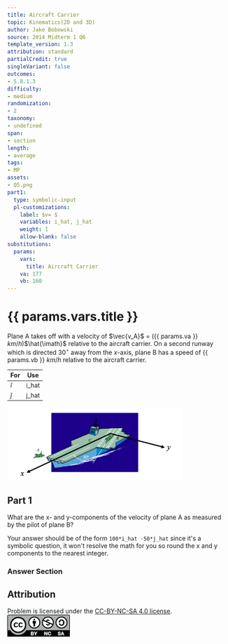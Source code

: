 ```yaml
---
title: Aircraft Carrier
topic: Kinematics(2D and 3D)
author: Jake Bobowski
source: 2014 Midterm 1 Q6
template_version: 1.3
attribution: standard
partialCredit: true
singleVariant: false
outcomes:
- 5.8.1.3
difficulty:
- medium
randomization:
- 2
taxonomy:
- undefined
span:
- section
length:
- average
tags:
- MP
assets:
- Q5.png
part1:
  type: symbolic-input
  pl-customizations:
    label: $v= $
    variables: i_hat, j_hat
    weight: 1
    allow-blank: false
substitutions:
  params:
    vars:
      title: Aircraft Carrier
    va: 177
    vb: 160
---
```

# {{ params.vars.title }}
Plane A takes off with a velocity of $\vec{v_A}$ = ({{ params.va }} $km/h$)$\hat{\imath}$ relative to the aircraft carrier. On a second runway which is directed 30$^{\circ}$ away from the $x$-axis, plane B has a speed of {{ params.vb }} $km/h$ relative to the aircraft carrier.

| For  | Use   |
|----------|-------|
| $\hat{i}$  | i_hat  |
| $\hat{j}$  | j_hat  |

<img src="Q5.png" width = 400px alt = "Aircraft carrier with plane A taking off along the x-axis and plane B taking off at a 30 degree angle from the x-axis.">

## Part 1

What are the x- and y-components of the velocity of plane A as measured by the pilot of plane B?

Your answer should be of the form `100*i_hat -50*j_hat` since it's a symbolic question, it won't resolve the math for you so round the x and y components to the nearest integer.

### Answer Section

## Attribution

Problem is licensed under the [CC-BY-NC-SA 4.0 license](https://creativecommons.org/licenses/by-nc-sa/4.0/).<br> ![The Creative Commons 4.0 license requiring attribution-BY, non-commercial-NC, and share-alike-SA license.](https://raw.githubusercontent.com/firasm/bits/master/by-nc-sa.png)